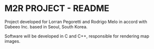 # M2R PROJECT - README

Project developed for Lorran Pegoretti and Rodrigo Melo in accord with Dabeeo Inc. based in Seoul, South Korea.

Software will be developed in C and C++, responsible for rendering map images.
